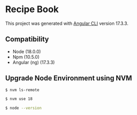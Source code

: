 # Recipe Book

This project was generated with [Angular CLI](https://github.com/angular/angular-cli) version 17.3.3.

## Compatibility
- Node (18.0.0)
- Npm  (10.5.0)
- Angular (ng) (17.3.3)

## Upgrade Node Environment using NVM
```sh
$ nvm ls-remote
```
```sh
$ nvm use 18
```
```sh
$ node --version
```